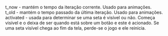 t_now - mantém o tempo da iteração corrente. Usado para animações.    
t_old - mantém o tempo passado da última iteração. Usado para animações.    
activated - usada para determinar se uma seta é visível ou não. Começa visível e o deixa de ser quando está sobre um botão e este é acionado. Se uma seta visível chega ao fim da tela, perde-se o jogo e ele reinicia.    
